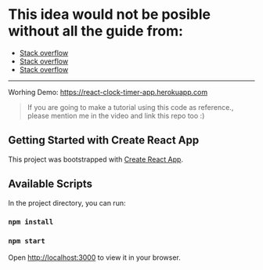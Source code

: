 
# This idea would not be posible without all the guide from:

* [Stack overflow](https://stackoverflow.com/questions/9640266/convert-hhmmss-string-to-seconds-only-in-javascript)
* [Stack overflow](https://stackoverflow.com/questions/67870384/react-js-17-typeerror-object-is-not-a-function-while-executing-useparams)
* [Stack overflow](https://stackoverflow.com/questions/1322732/convert-seconds-to-hh-mm-ss-with-javascript)
---
Worhing Demo:
https://react-clock-timer-app.herokuapp.com
> If you are going to make a tutorial using this code as reference., please
> mention me in the video and link this repo too :)

## Getting Started with Create React App

This project was bootstrapped with [Create React App](https://github.com/facebook/create-react-app).

## Available Scripts

In the project directory, you can run:


### `npm install`
### `npm start`

Open [http://localhost:3000](http://localhost:3000) to view it in your browser.

